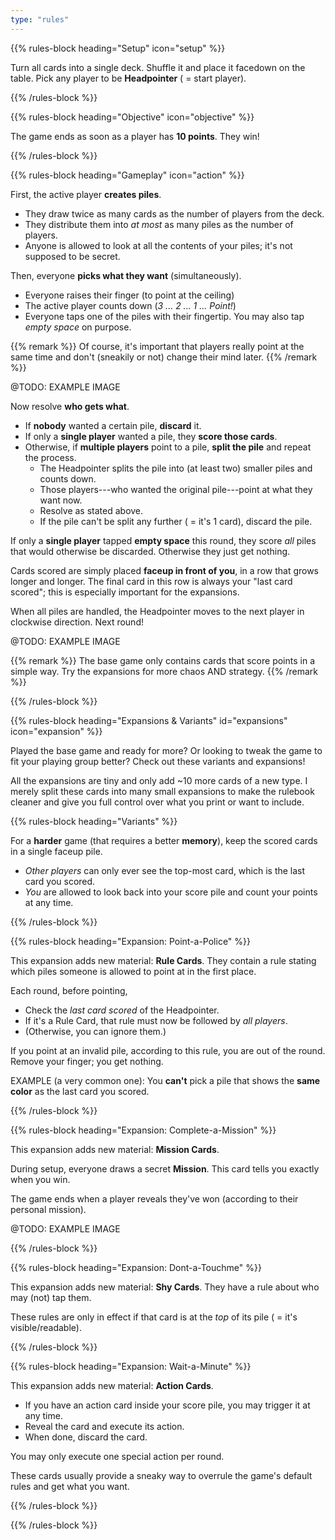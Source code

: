 ```yaml
---
type: "rules"
---
```


{{% rules-block heading="Setup" icon="setup" %}}

Turn all cards into a single deck. Shuffle it and place it facedown on the table. Pick any player to be **Headpointer** ( = start player).

{{% /rules-block %}}

{{% rules-block heading="Objective" icon="objective" %}}

The game ends as soon as a player has **10 points**. They win!

{{% /rules-block %}}

{{% rules-block heading="Gameplay" icon="action" %}}

First, the active player **creates piles**.

* They draw twice as many cards as the number of players from the deck. 
* They distribute them into _at most_ as many piles as the number of players.
* Anyone is allowed to look at all the contents of your piles; it's not supposed to be secret.

Then, everyone **picks what they want** (simultaneously).

* Everyone raises their finger (to point at the ceiling)
* The active player counts down (_3 ... 2 ... 1 ... Point!_)
* Everyone taps one of the piles with their fingertip. You may also tap _empty space_ on purpose.

{{% remark %}}
Of course, it's important that players really point at the same time and don't (sneakily or not) change their mind later.
{{% /remark %}}

@TODO: EXAMPLE IMAGE

Now resolve **who gets what**.

* If **nobody** wanted a certain pile, **discard** it.
* If only a **single player** wanted a pile, they **score those cards**.
* Otherwise, if **multiple players** point to a pile, **split the pile** and repeat the process.
  * The Headpointer splits the pile into (at least two) smaller piles and counts down.
  * Those players---who wanted the original pile---point at what they want now.
  * Resolve as stated above.
  * If the pile can't be split any further ( = it's 1 card), discard the pile.

If only a **single player** tapped **empty space** this round, they score _all_ piles that would otherwise be discarded. Otherwise they just get nothing.

Cards scored are simply placed **faceup in front of you**, in a row that grows longer and longer. The final card in this row is always your "last card scored"; this is especially important for the expansions.

When all piles are handled, the Headpointer moves to the next player in clockwise direction. Next round!

@TODO: EXAMPLE IMAGE

{{% remark %}}
The base game only contains cards that score points in a simple way. Try the expansions for more chaos AND strategy.
{{% /remark %}}

{{% /rules-block %}}

{{% rules-block heading="Expansions & Variants" id="expansions" icon="expansion" %}}

Played the base game and ready for more? Or looking to tweak the game to fit your playing group better? Check out these variants and expansions!

All the expansions are tiny and only add ~10 more cards of a new type. I merely split these cards into many small expansions to make the rulebook cleaner and give you full control over what you print or want to include.

{{% rules-block heading="Variants" %}}

For a **harder** game (that requires a better **memory**), keep the scored cards in a single faceup pile. 

* _Other players_ can only ever see the top-most card, which is the last card you scored.
* _You_ are allowed to look back into your score pile and count your points at any time.

{{% /rules-block %}}

{{% rules-block heading="Expansion: Point-a-Police" %}}

This expansion adds new material: **Rule Cards**. They contain a rule stating which piles someone is allowed to point at in the first place.

Each round, before pointing, 

* Check the _last card scored_ of the Headpointer. 
* If it's a Rule Card, that rule must now be followed by _all players_. 
* (Otherwise, you can ignore them.)

If you point at an invalid pile, according to this rule, you are out of the round. Remove your finger; you get nothing.

EXAMPLE (a very common one): You **can't** pick a pile that shows the **same color** as the last card you scored.

{{% /rules-block %}}

{{% rules-block heading="Expansion: Complete-a-Mission" %}}

This expansion adds new material: **Mission Cards**.

During setup, everyone draws a secret **Mission**. This card tells you exactly when you win.

The game ends when a player reveals they've won (according to their personal mission).

@TODO: EXAMPLE IMAGE

{{% /rules-block %}}

{{% rules-block heading="Expansion: Dont-a-Touchme" %}}

This expansion adds new material: **Shy Cards**. They have a rule about who may (not) tap them.

These rules are only in effect if that card is at the _top_ of its pile ( = it's visible/readable).

{{% /rules-block %}}

{{% rules-block heading="Expansion: Wait-a-Minute" %}}

This expansion adds new material: **Action Cards**.

* If you have an action card inside your score pile, you may trigger it at any time. 
* Reveal the card and execute its action.
* When done, discard the card.

You may only execute one special action per round.

These cards usually provide a sneaky way to overrule the game's default rules and get what you want.

{{% /rules-block %}}

{{% /rules-block %}}

